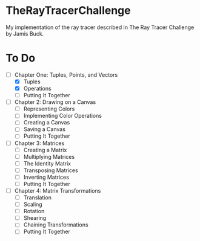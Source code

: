# TheRayTracerChallenge
My implementation of the ray tracer described in The Ray Tracer Challenge by Jamis Buck.


# To Do
- [ ] Chapter One: Tuples, Points, and Vectors
  - [x] Tuples
  - [x] Operations
  - [ ] Putting It Together
- [ ] Chapter 2: Drawing on a Canvas
  - [ ] Representing Colors
  - [ ] Implementing Color Operations
  - [ ] Creating a Canvas
  - [ ] Saving a Canvas
  - [ ] Putting It Together
- [ ] Chapter 3: Matrices
  - [ ] Creating a Matrix
  - [ ] Multiplying Matrices
  - [ ] The Identity Matrix
  - [ ] Transposing Matrices
  - [ ] Inverting Matrices
  - [ ] Putting It Together
- [ ] Chapter 4: Matrix Transformations
  - [ ] Translation
  - [ ] Scaling
  - [ ] Rotation
  - [ ] Shearing
  - [ ] Chaining Transformations
  - [ ] Putting It Together
